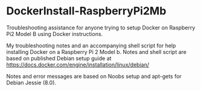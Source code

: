 # DockerInstall-RaspberryPi2Mb
Troubleshooting assistance for anyone trying to setup Docker on Raspberry Pi2 Model B using Docker instructions.

My troubleshooting notes and an accompanying shell script for help installing Docker on a Raspberry Pi 2 Model b.  Notes and shell script are based on published Debian setup guide at https://docs.docker.com/engine/installation/linux/debian/

Notes and error messages are based on Noobs setup and apt-gets for Debian Jessie (8.0).
